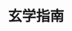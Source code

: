 ---
home: true
icon: home
title: 玄学指南
heroImage: /logo.svg
bgImageDark: https://theme-hope-assets.vuejs.press/bg/6-dark.svg
bgImageStyle:
  background-attachment: fixed
heroText: 玄学指南
tagline: 一个东方玄学的入门级指南
actions:
  - text: 使用指南 💡
    link: ./guide/
    type: primary
  - text: 文档
    link: ./guide/

highlights:

  - header: 
    bgImageStyle:
      background-repeat: repeat
      background-size: initial
    features:
      - title: 简单易懂
        icon: clipboard-check
       
      - title: 知识全面
        icon: box-archive
      
      - title: 快速搜索
        icon: box-archive
      

copyright: true
footer: power by <a href="https://theme-hope.vuejs.press/zh/" target="_blank">VuePress Theme Hope</a>  | GPL 协议, 版权所有 © 2023-present dclef
---